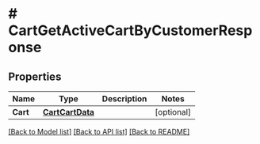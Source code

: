 # # CartGetActiveCartByCustomerResponse


## Properties 


Name | Type | Description | Notes
------------ | ------------- | ------------- | -------------
**Cart**| [**CartCartData**](CartCartData.md) |   | [optional]


[[Back to Model list]](../../README.md#models) [[Back to API list]](../../README.md#endpoints) [[Back to README]](../../README.md)


